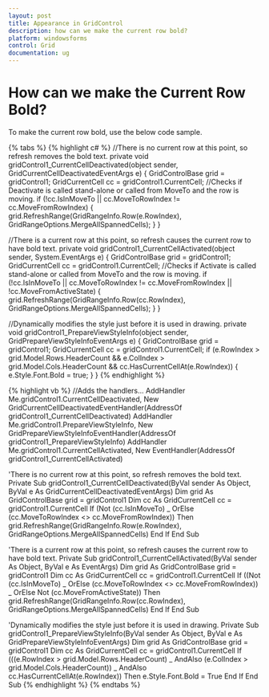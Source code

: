 ```yaml
---
layout: post
title: Appearance in GridControl
description: how can we make the current row bold?
platform: windowsforms
control: Grid
documentation: ug
---
```


# How can we make the Current Row Bold?

To make the current row bold, use the below code sample.

{% tabs %}
{% highlight c#  %}
//There is no current row at this point, so refresh removes the bold text.
private void gridControl1_CurrentCellDeactivated(object sender, GridCurrentCellDeactivatedEventArgs e)
{
    GridControlBase grid = gridControl1;
    GridCurrentCell cc = gridControl1.CurrentCell;
	//Checks if Deactivate is called stand-alone or called from MoveTo and the row is moving.
    if (!cc.IsInMoveTo || cc.MoveToRowIndex != cc.MoveFromRowIndex)
    {
        grid.RefreshRange(GridRangeInfo.Row(e.RowIndex), GridRangeOptions.MergeAllSpannedCells);
    }
}

//There is a current row at this point, so refresh causes the current row to have bold text.
private void gridControl1_CurrentCellActivated(object sender, System.EventArgs e)
{
    GridControlBase grid = gridControl1;
    GridCurrentCell cc = gridControl1.CurrentCell;
	//Checks if Activate is called stand-alone or called from MoveTo and the row is moving.
    if (!cc.IsInMoveTo || cc.MoveToRowIndex != cc.MoveFromRowIndex
        || !cc.MoveFromActiveState)
    {
        grid.RefreshRange(GridRangeInfo.Row(cc.RowIndex), GridRangeOptions.MergeAllSpannedCells);
    }
}

//Dynamically modifies the style just before it is used in drawing.
private void gridControl1_PrepareViewStyleInfo(object sender, GridPrepareViewStyleInfoEventArgs e)
{
    GridControlBase grid = gridControl1;
    GridCurrentCell cc = gridControl1.CurrentCell;
    if (e.RowIndex > grid.Model.Rows.HeaderCount && e.ColIndex > grid.Model.Cols.HeaderCount 
        && cc.HasCurrentCellAt(e.RowIndex))
    {
        e.Style.Font.Bold = true;
    }
}
{% endhighlight   %}

{% highlight vb  %}
//Adds the handlers...
AddHandler Me.gridControl1.CurrentCellDeactivated, New GridCurrentCellDeactivatedEventHandler(AddressOf gridControl1_CurrentCellDeactivated)
AddHandler Me.gridControl1.PrepareViewStyleInfo, New GridPrepareViewStyleInfoEventHandler(AddressOf gridControl1_PrepareViewStyleInfo)
        AddHandler Me.gridControl1.CurrentCellActivated, New EventHandler(AddressOf gridControl1_CurrentCellActivated)


'There is no current row at this point, so refresh removes the bold text.
Private Sub gridControl1_CurrentCellDeactivated(ByVal sender As Object, ByVal e As GridCurrentCellDeactivatedEventArgs)
    Dim grid As GridControlBase
    grid = gridControl1
    Dim cc As GridCurrentCell
    cc = gridControl1.CurrentCell
    If (Not (cc.IsInMoveTo) _
        OrElse (cc.MoveToRowIndex <> cc.MoveFromRowIndex)) Then
        grid.RefreshRange(GridRangeInfo.Row(e.RowIndex), GridRangeOptions.MergeAllSpannedCells)
    End If
End Sub

'There is a current row at this point, so refresh causes the current row to have bold text.
Private Sub gridControl1_CurrentCellActivated(ByVal sender As Object, ByVal e As EventArgs)
    Dim grid As GridControlBase
    grid = gridControl1
    Dim cc As GridCurrentCell
    cc = gridControl1.CurrentCell
    If ((Not (cc.IsInMoveTo) _
        OrElse (cc.MoveToRowIndex <> cc.MoveFromRowIndex)) _
        OrElse Not (cc.MoveFromActiveState)) Then
        grid.RefreshRange(GridRangeInfo.Row(cc.RowIndex), GridRangeOptions.MergeAllSpannedCells)
    End If
End Sub

'Dynamically modifies the style just before it is used in drawing.
Private Sub gridControl1_PrepareViewStyleInfo(ByVal sender As Object, ByVal e As GridPrepareViewStyleInfoEventArgs)
    Dim grid As GridControlBase
    grid = gridControl1
    Dim cc As GridCurrentCell
    cc = gridControl1.CurrentCell
    If (((e.RowIndex > grid.Model.Rows.HeaderCount) _
         AndAlso (e.ColIndex > grid.Model.Cols.HeaderCount)) _
         AndAlso cc.HasCurrentCellAt(e.RowIndex)) Then
        e.Style.Font.Bold = True
    End If
End Sub
{% endhighlight   %}
{% endtabs %}
